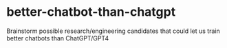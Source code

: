 # better-chatbot-than-chatgpt
Brainstorm possible research/engineering candidates that could let us train better chatbots than ChatGPT/GPT4
